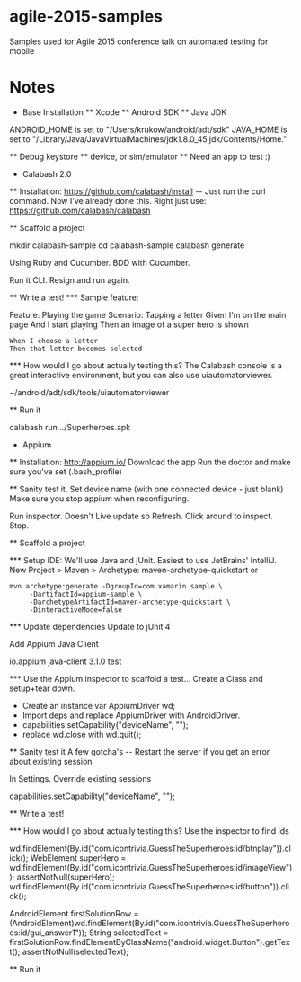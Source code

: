 # agile-2015-samples
Samples used for Agile 2015 conference talk on automated testing for mobile

# Notes

* Base Installation
** Xcode
** Android SDK
** Java JDK

ANDROID_HOME is set to "/Users/krukow/android/adt/sdk"
JAVA_HOME is set to "/Library/Java/JavaVirtualMachines/jdk1.8.0_45.jdk/Contents/Home."

** Debug keystore
** device, or sim/emulator
** Need an app to test :)


* Calabash 2.0

** Installation:
https://github.com/calabash/install -- Just run the curl command. Now I've already done this.
Right just use: https://github.com/calabash/calabash

** Scaffold a project

  mkdir calabash-sample
  cd calabash-sample
  calabash generate

Using Ruby and Cucumber.
BDD with Cucumber.

Run it CLI. Resign and run again.

** Write a test!
*** Sample feature:

Feature: Playing the game
  Scenario: Tapping a letter
    Given I'm on the main page
    And I start playing
    Then an image of a super hero is shown

    When I choose a letter
    Then that letter becomes selected

*** How would I go about actually testing this?
The Calabash console is a great interactive environment,
but you can also use uiautomatorviewer.

 ~/android/adt/sdk/tools/uiautomatorviewer


** Run it

   calabash run ../Superheroes.apk


* Appium

** Installation:
http://appium.io/ Download the app
Run the doctor and make sure you've set (.bash_profile)


** Sanity test it.
Set device name (with one connected device - just blank)
Make sure you stop appium when reconfiguring.

Run inspector.
Doesn't Live update so Refresh.
Click around to inspect.
Stop.


** Scaffold a project

*** Setup IDE: We'll use Java and jUnit. Easiest to use JetBrains' IntelliJ.
New Project > Maven > Archetype: maven-archetype-quickstart or

    mvn archetype:generate -DgroupId=com.xamarin.sample \
         -DartifactId=appium-sample \
         -DarchetypeArtifactId=maven-archetype-quickstart \
         -DinteractiveMode=false


*** Update dependencies
Update to jUnit 4

Add Appium Java Client

<dependency>
  <groupId>io.appium</groupId>
  <artifactId>java-client</artifactId>
  <version>3.1.0</version>
  <scope>test</scope>
</dependency>


*** Use the Appium inspector to scaffold a test...
Create a Class and setup+tear down.
- Create an instance var AppiumDriver<WebElement> wd;
- Import deps and replace AppiumDriver with AndroidDriver.
- capabilities.setCapability("deviceName", "");
- replace wd.close with  wd.quit();


** Sanity test it
A few gotcha's
-- Restart the server if you get an error about existing session

In Settings. Override existing sessions

capabilities.setCapability("deviceName", "");


** Write a test!

*** How would I go about actually testing this?
Use the inspector to find ids

 wd.findElement(By.id("com.icontrivia.GuessTheSuperheroes:id/btnplay")).click();
 WebElement superHero = wd.findElement(By.id("com.icontrivia.GuessTheSuperheroes:id/imageView"));
 assertNotNull(superHero);
 wd.findElement(By.id("com.icontrivia.GuessTheSuperheroes:id/button")).click();

 AndroidElement firstSolutionRow = (AndroidElement)wd.findElement(By.id("com.icontrivia.GuessTheSuperheroes:id/gui_answer1"));
 String selectedText = firstSolutionRow.findElementByClassName("android.widget.Button").getText();
 assertNotNull(selectedText);


** Run it

